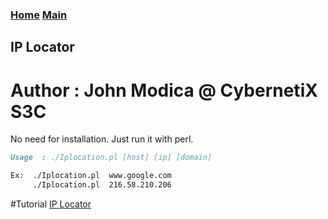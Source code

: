 ### [Home](https://CybernetiX-S3C.github.io)   [Main](https://CybernetiX-S3C.github.io/main)

## IP Locator
# Author : John Modica @ CybernetiX S3C

No need for installation. Just run it with perl.
```markdown
Usage  : ./Iplocation.pl [host] [ip] [domain] 

Ex:  ./Iplocation.pl  www.google.com 
     ./Iplocation.pl  216.58.210.206
 ```

#Tutorial
[IP Locator](https://www.youtube.com/watch?v=6ETpwk3wsl0)
